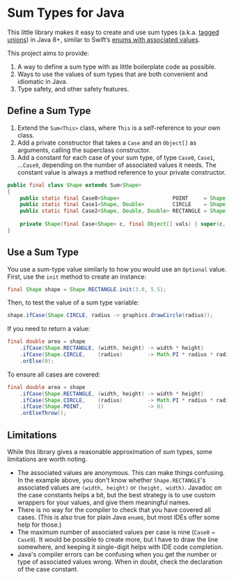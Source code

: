 # Sum Types for Java

This little library makes it easy to create and use sum types (a.k.a. [tagged unions][wiki]) in Java 8+, similar to Swift’s [enums with associated values][swift].

[wiki]: https://en.wikipedia.org/wiki/Tagged_union
[swift]: https://docs.swift.org/swift-book/LanguageGuide/Enumerations.html#ID148

This project aims to provide:

1. A way to define a sum type with as little boilerplate code as possible.
2. Ways to use the values of sum types that are both convenient and idiomatic in Java.
3. Type safety, and other safety features.

## Define a Sum Type

1. Extend the `Sum<This>` class, where `This` is a self-reference to your own class.
2. Add a private constructor that takes a `Case` and an `Object[]` as arguments, calling the superclass constructor.
3. Add a constant for each case of your sum type, of type `Case0`, `Case1`, ...`Case9`, depending on the number of associated values it needs. The constant value is always a method reference to your private constructor.

```java
public final class Shape extends Sum<Shape>
{
	public static final Case0<Shape>                 POINT     = Shape::new;
	public static final Case1<Shape, Double>         CIRCLE    = Shape::new;
	public static final Case2<Shape, Double, Double> RECTANGLE = Shape::new;
	
	private Shape(final Case<Shape> c, final Object[] vals) { super(c, vals); }
}
```

## Use a Sum Type

You use a sum-type value similarly to how you would use an `Optional` value. First, use the `init` method to create an instance:

```java
final Shape shape = Shape.RECTANGLE.init(3.0, 5.5);
```

Then, to test the value of a sum type variable:

```java
shape.ifCase(Shape.CIRCLE, radius -> graphics.drawCircle(radius));
```

If you need to return a value:

```java
final double area = shape
	.ifCase(Shape.RECTANGLE, (width, height) -> width * height)
	.ifCase(Shape.CIRCLE,    (radius)        -> Math.PI * radius * radius)
	.orElse(0);
```

To ensure all cases are covered:

```java
final double area = shape
	.ifCase(Shape.RECTANGLE, (width, height) -> width * height)
	.ifCase(Shape.CIRCLE,    (radius)        -> Math.PI * radius * radius)
	.ifCase(Shape.POINT,     ()              -> 0)
	.orElseThrow();
```

## Limitations

While this library gives a reasonable approximation of sum types, some limitations are worth noting.

- The associated values are anonymous. This can make things confusing. In the example above, you don't know whether `Shape.RECTANGLE`'s associated values are `(width, height)` or `(height, width)`. Javadoc on the case constants helps a bit, but the best strategy is to use custom wrappers for your values, and give them meaningful names.
- There is no way for the compiler to check that you have covered all cases. (This is also true for plain Java `enum`s, but most IDEs offer some help for those.)
- The maximum number of associated values per case is nine (`Case0` ~ `Case9`). It would be possible to create more, but I have to draw the line somewhere, and keeping it single-digit helps with IDE code completion.
- Java's compiler errors can be confusing when you get the number or type of associated values wrong. When in doubt, check the declaration of the case constant.